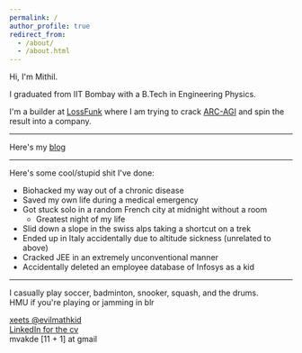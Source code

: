 ```yaml
---
permalink: /
author_profile: true
redirect_from:
  - /about/
  - /about.html
---
```

Hi, I'm Mithil.  

I graduated from IIT Bombay with a B.Tech in Engineering Physics.  

I'm a builder at [LossFunk](https://lossfunk.com/) where I am trying to crack [ARC-AGI](http://arcprize.org/) and spin the result into a company. 

---
Here's my [blog](/blog/)  

---
Here's some cool/stupid shit I've done:
- Biohacked my way out of a chronic disease  
- Saved my own life during a medical emergency 
- Got stuck solo in a random French city at midnight without a room 
  - Greatest night of my life
- Slid down a slope in the swiss alps taking a shortcut on a trek
- Ended up in Italy accidentally due to altitude sickness (unrelated to above)
- Cracked JEE in an extremely unconventional manner
- Accidentally deleted an employee database of Infosys as a kid

---
I casually play soccer, badminton, snooker, squash, and the drums.  
HMU if you're playing or jamming in blr

[xeets @evilmathkid](x.com/evilmathkid)  
[LinkedIn for the cv](www.linkedin.com/in/mvakde)  
mvakde [11 + 1] at gmail

<!-- Todo?
- (Some of) the craziest things I did
- My Paris trip
- Dance videos like Akshay's blog?-->